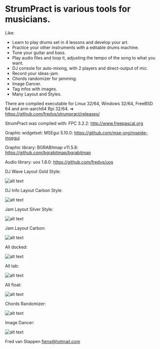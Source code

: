 # StrumPract is various tools for musicians.

Like:

-   Learn to play drums set in 4 lessons and develop your art.
-   Practice your other instruments with a editable drums machine.
-   Tune your guitar and bass.
-   Play audio files and loop it, adjusting the tempo of the song to what you want.
-   DJ console for auto-mixing, with 2 players and direct-output of mic.
-   Record your ideas-jam.
-   Chords randomizer for jamming.
-   Image Dancer.
-   Tag infos with images.
-   Many Layout and Styles.

There are compiled executable for Linux 32/64, Windows 32/64, FreeBSD 64
and arm-aarch64 Rpi 32/64. =\> https://github.com/fredvs/strumpract/releases/

StrumPract was compiled with: FPC 3.2.2: http://www.freepascal.org

Graphic widgetset: MSEgui 5.10.0: https://github.com/mse-org/mseide-msegui

Graphic library: BGRABitmap v11.5.8: https://github.com/bgrabitmap/bgrabitmap

Audio library: uos 1.8.0: https://github.com/fredvs/uos
  

DJ Wave Layout Gold Style:

![alt text](https://user-images.githubusercontent.com/3421249/99883934-b2815100-2c2a-11eb-9709-e6eb5748f13a.png)

DJ Info Layout Carbon Style:

![alt text](https://user-images.githubusercontent.com/3421249/123707438-02339500-d86a-11eb-9613-d539e05ae69d.png)

Jam Layout Silver Style:

![alt text](https://user-images.githubusercontent.com/3421249/99883960-de9cd200-2c2a-11eb-943a-55d128e03afa.png)

Jam Layout Carbon:

![alt text](https://user-images.githubusercontent.com/3421249/210138213-9384b9d8-396e-48e9-a781-9fe3036f3827.png)

All docked:

![alt text](https://user-images.githubusercontent.com/3421249/89722588-a3fc8a00-d9eb-11ea-86cb-aba8dad9e2ce.png)

All tab:

![alt text](https://user-images.githubusercontent.com/3421249/89722494-592e4280-d9ea-11ea-8651-78675ba9a9f1.png)

All float:

![alt text](https://user-images.githubusercontent.com/3421249/89722555-394b4e80-d9eb-11ea-952e-fd51c14a5517.png)

Chords Randomizer:

![alt text](https://user-images.githubusercontent.com/3421249/89698734-0a69a580-d923-11ea-8ec0-ba58ed2698de.png)

Image Dancer:

![alt text](https://user-images.githubusercontent.com/3421249/99883946-ca58d500-2c2a-11eb-92fb-12c3d5b0956b.png)


Fred van Stappen <fiens@hotmail.com>